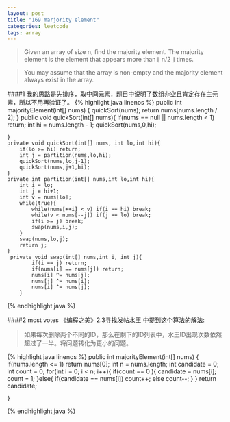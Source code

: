 ```yaml
---
layout: post
title: "169 marjority element"
categories: leetcode
tags: array
---
```


>Given an array of size n, find the majority element. The majority element is the element that appears more than ⌊ n/2 ⌋ times.

>You may assume that the array is non-empty and the majority element always exist in the array.

####1
我的思路是先排序，取中间元素，题目中说明了数组非空且肯定存在主元素，所以不用再验证了。
{% highlight java linenos %}
public int majorityElement(int[] nums) {
	quickSort(nums);
	return nums[nums.length / 2];
}
public void quickSort(int[] nums){
		if(nums == null || nums.length <  1) return;
		int hi = nums.length - 1;
		quickSort(nums,0,hi);
		
	}
	private void quickSort(int[] nums, int lo,int hi){
		if(lo >= hi) return;
		int j = partition(nums,lo,hi);
		quickSort(nums,lo,j-1);
		quickSort(nums,j+1,hi);
	}
	private int partition(int[] nums,int lo,int hi){
		int i = lo;
		int j = hi+1;
		int v = nums[lo];
		while(true){
			while(nums[++i] < v) if(i == hi) break;
			while(v < nums[--j]) if(j == lo) break;
			if(i >= j) break;
			swap(nums,i,j);
		}
		swap(nums,lo,j);
		return j;
	}
	 private void swap(int[] nums,int i, int j){
	 		if(i == j) return;
	 		if(nums[i] == nums[j]) return;
	    	nums[i] ^= nums[j];
	    	nums[j] ^= nums[i];
	    	nums[i] ^= nums[j];
	    }
{% endhighlight java %}

####2 most votes
《编程之美》2.3寻找发帖水王 中提到这个算法的解法:
> 如果每次删除两个不同的ID，那么在剩下的ID列表中，水王ID出现次数依然超过了一半。将问题转化为更小的问题。

{% highlight java linenos %}
public int majorityElement(int[] nums) {
		if(nums.length <= 1) return nums[0];
		int n = nums.length;
		int candidate = 0;
		int count = 0;
		for(int i = 0; i < n; i++){
			if(count == 0 ){
				candidate = nums[i];
				count = 1;
			}else{
				if(candidate == nums[i]) count++;
				else count--;
			}
		}
		return candidate;								
		
	}
{% endhighlight java %}